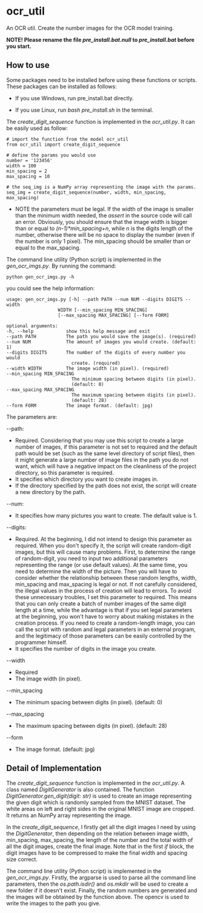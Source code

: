 # ocr_util

An OCR util. Create the number images for the OCR model training.

**NOTE! Please rename the file *pre_install.bat.null* to *pre_install.bat* before you start.**

## How to use

Some packages need to be installed before using these functions or scripts. These packages can be installed as follows:

- If you use Windows, run pre_install.bat directly.

- If you use Linux, run *bash pre_install.sh* in the terminal.

The *create_digit_sequence* function is implemented in the *ocr_util.py*. It can be easily used as follow:

    # import the function from the model ocr_util
    from ocr_util import create_digit_sequence

    # define the params you would use
    number = '123456'
    width = 100
    min_spacing = 2
    max_spacing = 10

    # the seq_img is a NumPy array representing the image with the params.
    seq_img = create_digit_sequence(number, width, min_spacing, max_spacing)

- NOTE the parameters must be legal. If the width of the image is smaller than the minimum width needed, the *assert* in the source code will call an error. Obviously, you should ensure that the image width is bigger than or equal to *(n-1)\*min_spacing+n*, while *n* is the digits length of the number, otherwise there will be no space to display the number (even if the number is only 1 pixel). The min_spacing should be smaller than or equal to the max_spacing.

The command line utility (Python script) is implemented in the *gen_ocr_imgs.py*. By running the command: 

    python gen_ocr_imgs.py -h

you could see the help information: 

    usage: gen_ocr_imgs.py [-h] --path PATH --num NUM --digits DIGITS --width
                       WIDTH [--min_spacing MIN_SPACING]
                       [--max_spacing MAX_SPACING] [--form FORM]

    optional arguments:
    -h, --help            show this help message and exit
    --path PATH           The path you would save the image(s). (required)
    --num NUM             The amount of images you would create. (default: 1)
    --digits DIGITS       The number of the digits of every number you would
                            create. (required)
    --width WIDTH         The image width (in pixel). (required)
    --min_spacing MIN_SPACING
                            The minimum spacing between digits (in pixel).
                            (default: 0)
    --max_spacing MAX_SPACING
                            The maximum spacing between digits (in pixel).
                            (default: 28)
    --form FORM           The image format. (default: jpg)

The parameters are: 

--path: 

- Required. Considering that you may use this script to create a large number of images, if this parameter is not set to required and the default path would be set (such as the same level directory of script files), then it might generate a large number of image files in the path you do not want, which will have a negative impact on the cleanliness of the project directory, so this parameter is required.
- It specifies which directory you want to create images in.
- If the directory specified by the path does not exist, the script will create a new directory by the path.

--num: 

- It specifies how many pictures you want to create. The default value is 1.

--digits: 

- Required. At the beginning, I did not intend to design this parameter as required. When you don't specify it, the script will create random-digit images, but this will cause many problems. First, to determine the range of random-digit, you need to input two additional parameters representing the range (or use default values). At the same time, you need to determine the width of the picture. Then you will have to consider whether the relationship between these random lengths, width, min_spacing and max_spacing is legal or not. If not carefully considered, the illegal values in the process of creation will lead to errors. To avoid these unnecessary troubles, I set this parameter to required. This means that you can only create a batch of number images of the same digit length at a time, while the advantage is that if you set legal parameters at the beginning, you won't have to worry about making mistakes in the creation process. If you need to create a random-length image, you can call the script with random and legal parameters in an external program, and the legitimacy of those parameters can be easily controlled by the programmer himself.
- It specifies the number of digits in the image you create. 

--width

- Required
- The image width (in pixel).

--min_spacing

- The minimum spacing between digits (in pixel). (default: 0)

--max_spacing
- The maximum spacing between digits (in pixel). (default: 28)

--form
- The image format. (default: jpg)

## Detail of Implementation

The *create_digit_sequence* function is implemented in the *ocr_util.py*. A class named *DigitGenerator* is also contained. The function *DigitGenerator.gen_digit(digit: str)* is used to create an image representing the given digit which is randomly sampled from the MNIST dataset. The white areas on left and right sides in the original MNIST image are cropped. It returns an NumPy array representing the image.

In the *create_digit_sequence*, I firstly get all the digit images I need by using the *DigitGenerator*, then depending on the relation between image width, min_spacing, max_spacing, the length of the number and the total width of all the digit images, create the final image. Note that in the first *if* block, the digit images have to be compressed to make the final width and spacing size correct.

The command line utility (Python script) is implemented in the *gen_ocr_imgs.py*. Firstly, the argparse is used to parse all the command line parameters, then the *os.path.isdir()* and *os.mkdir* will be used to create a new folder if it doesn't exist. Finally, the random numbers are generated and the images will be obtained by  the function above. The opencv is used to write the images to the path you give.

